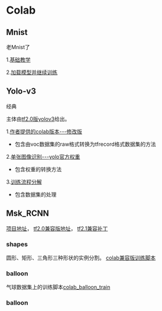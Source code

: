 # Colab

## Mnist

老Mnist了

1.[基础教学](/mnist_tf2_test.ipynb)

2.[加载模型并继续训练](/reuse_net.ipynb)

## Yolo-v3

经典

主体由[tf2.0版yolov3](https://github.com/zzh8829/yolov3-tf2)给出。

1.[作者提供的colab版本---修改版](/yolov3_colab_gpu.ipynb)
* 包含由voc数据集的raw格式转换为tfrecord格式数据集的方法  

2.[单张图像识别---yolo官方权重](yolov3_detector.ipynb)
* 包含权重的转换方法  

3.[训练流程分解](/yolov3_train.ipynb)
* 包含数据集的处理  

## Msk_RCNN

[项目地址](
https://github.com/matterport/Mask_RCNN)， [tf2.0兼容版地址](https://github.com/matterport/Mask_RCNN/pull/1896)， [tf2.1兼容补丁](https://blog.csdn.net/qq_22520587/article/details/104823338)  

### shapes

圆形、矩形、三角形三种形状的实例分割。
[colab兼容版训练脚本](/train_shapes_colab.ipynb)

### balloon

气球数据集上的训练脚本[colab_balloon_train](/train_balloon_colab.ipynb)

### balloon


